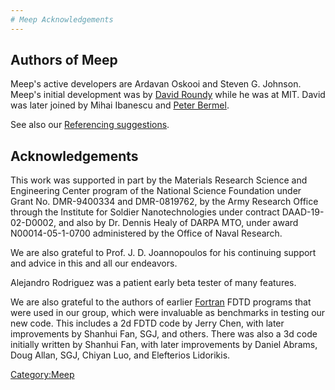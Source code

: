 ```yaml
---
# Meep Acknowledgements
---
```


Authors of Meep
---------------

Meep's active developers are Ardavan Oskooi and Steven G. Johnson. Meep's initial development was by [David Roundy](http://physics.oregonstate.edu/~roundyd/) while he was at MIT. David was later joined by Mihai Ibanescu and [Peter Bermel](http://web.ics.purdue.edu/~pbermel/).

See also our [Referencing suggestions](Meep_License_and_Copyright#Referencing.md).

Acknowledgements
----------------

This work was supported in part by the Materials Research Science and Engineering Center program of the National Science Foundation under Grant No. DMR-9400334 and DMR-0819762, by the Army Research Office through the Institute for Soldier Nanotechnologies under contract DAAD-19-02-D0002, and also by Dr. Dennis Healy of DARPA MTO, under award N00014-05-1-0700 administered by the Office of Naval Research.

We are also grateful to Prof. J. D. Joannopoulos for his continuing support and advice in this and all our endeavors.

Alejandro Rodriguez was a patient early beta tester of many features.

We are also grateful to the authors of earlier [Fortran](https://en.wikipedia.org/wiki/Fortran) FDTD programs that were used in our group, which were invaluable as benchmarks in testing our new code. This includes a 2d FDTD code by Jerry Chen, with later improvements by Shanhui Fan, SGJ, and others. There was also a 3d code initially written by Shanhui Fan, with later improvements by Daniel Abrams, Doug Allan, SGJ, Chiyan Luo, and Elefterios Lidorikis.

[Category:Meep](Meep.md)

